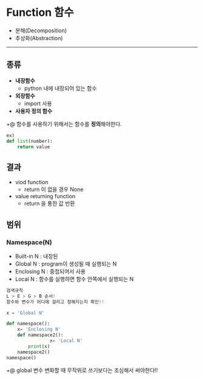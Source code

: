 # Function 함수

- 분해(Decomposition)
- 추상화(Abstraction)

---

## 종류

- **내장함수**
    - python 내에 내장되어 있는 함수
- **외장함수**
    - import 사용
- **사용자 정의 함수**

+@ 함수를 사용하기 위해서는 함수를 **정의**해야한다.

```python
ex)
def list(number):
	return value
```

## 결과

- viod function
    - return 이 없을 경우 None
- value returning function
    - return 을 통한 값 반환


## 범위

### Namespace(N)

- Built-in N : 내장된
- Global N : program이 생성될 때 실행되는 N
- Enclosing N : 중첩되어서 사용
- Local N : 함수를 실행하면 함수 안쪽에서 실행되는 N


```python
검색규칙
L > E > G > B 순서!
함수와 변수가 어디에 걸리고 정해지는지 확인!!
```

```python
x = 'Global N'

def namespace():
    x= 'Enclosing N'
    def namespace2():
				x= 'Local N'
        print(x)
    namespace2()
namespace()
```

+@ global 변수 변화할 때 무작위로 쓰기보다는 조심해서 써야한다!!